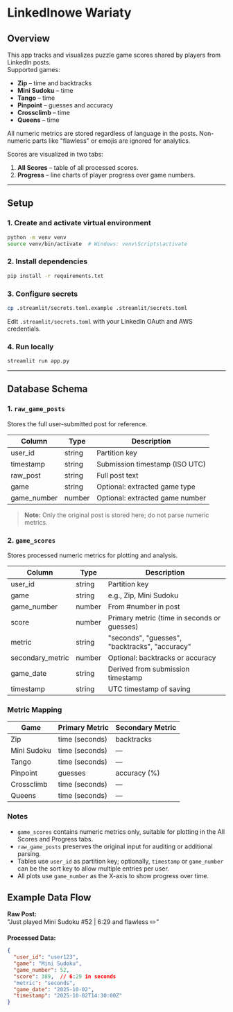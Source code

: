 # LinkedInowe Wariaty

## Overview

This app tracks and visualizes puzzle game scores shared by players from LinkedIn posts.  
Supported games:

- **Zip** – time and backtracks  
- **Mini Sudoku** – time  
- **Tango** – time  
- **Pinpoint** – guesses and accuracy  
- **Crossclimb** – time  
- **Queens** – time  

All numeric metrics are stored regardless of language in the posts. Non-numeric parts like "flawless" or emojis are ignored for analytics.

Scores are visualized in two tabs:

1. **All Scores** – table of all processed scores.  
2. **Progress** – line charts of player progress over game numbers.

---

## Setup

### 1. Create and activate virtual environment
```bash
python -m venv venv
source venv/bin/activate  # Windows: venv\Scripts\activate
```
### 2. Install dependencies
```bash
pip install -r requirements.txt
```
### 3. Configure secrets
```bash
cp .streamlit/secrets.toml.example .streamlit/secrets.toml
```
Edit `.streamlit/secrets.toml` with your LinkedIn OAuth and AWS credentials.

### 4. Run locally
```bash
streamlit run app.py
```
---

## Database Schema

### 1. `raw_game_posts`
Stores the full user-submitted post for reference.

| Column | Type | Description |
|--------|------|-------------|
| user_id | string | Partition key |
| timestamp | string | Submission timestamp (ISO UTC) |
| raw_post | string | Full post text |
| game | string | Optional: extracted game type |
| game_number | number | Optional: extracted game number |

> **Note:** Only the original post is stored here; do not parse numeric metrics.

### 2. `game_scores`
Stores processed numeric metrics for plotting and analysis.

| Column | Type | Description |
|--------|------|-------------|
| user_id | string | Partition key |
| game | string | e.g., Zip, Mini Sudoku |
| game_number | number | From #number in post |
| score | number | Primary metric (time in seconds or guesses) |
| metric | string | "seconds", "guesses", "backtracks", "accuracy" |
| secondary_metric | number | Optional: backtracks or accuracy |
| game_date | string | Derived from submission timestamp |
| timestamp | string | UTC timestamp of saving |

### Metric Mapping

| Game | Primary Metric | Secondary Metric |
|------|----------------|-------------------|
| Zip | time (seconds) | backtracks |
| Mini Sudoku | time (seconds) | — |
| Tango | time (seconds) | — |
| Pinpoint | guesses | accuracy (%) |
| Crossclimb | time (seconds) | — |
| Queens | time (seconds) | — |

### Notes

- `game_scores` contains numeric metrics only, suitable for plotting in the All Scores and Progress tabs.
- `raw_game_posts` preserves the original input for auditing or additional parsing.
- Tables use `user_id` as partition key; optionally, `timestamp` or `game_number` can be the sort key to allow multiple entries per user.
- All plots use `game_number` as the X-axis to show progress over time.

## Example Data Flow

**Raw Post:**  
"Just played Mini Sudoku #52 | 6:29 and flawless ✏️"

**Processed Data:**
```json
{
  "user_id": "user123",
  "game": "Mini Sudoku",
  "game_number": 52,
  "score": 389,  // 6:29 in seconds
  "metric": "seconds",
  "game_date": "2025-10-02",
  "timestamp": "2025-10-02T14:30:00Z"
}
````
